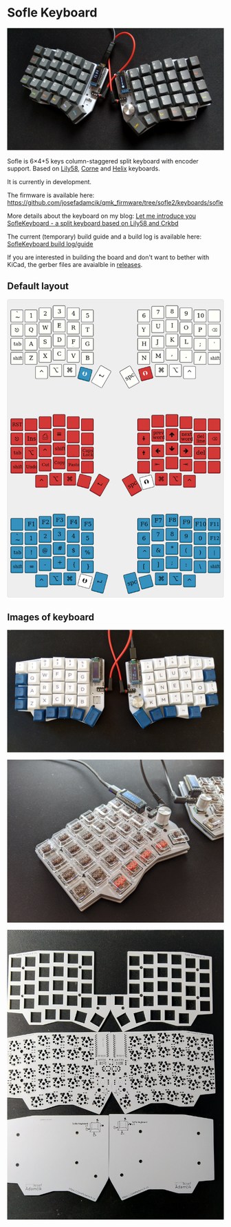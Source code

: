 # Sofle Keyboard

![SofleKeyboard](../Images/IMG_20200126_114622.jpg)

Sofle is 6×4+5 keys column-staggered split keyboard with encoder support. Based on [Lily58](https://github.com/kata0510/Lily58), [Corne](https://github.com/foostan/crkbd) and [Helix](https://github.com/MakotoKurauchi/helix) keyboards.

It is currently in development.

The firmware is available here: https://github.com/josefadamcik/qmk_firmware/tree/sofle2/keyboards/sofle

More details about the keyboard on my blog: [Let me introduce you SofleKeyboard - a split keyboard based on Lily58 and Crkbd](https://josef-adamcik.cz/electronics/let-me-introduce-you-sofle-keyboard-split-keyboard-based-on-lily58.html)

The current (temporary) build guide and a build log is available here: [SofleKeyboard build log/guide](https://josef-adamcik.cz/electronics/soflekeyboard-build-log-and-build-guide.html)

If you are interested in building the board and don't want to bether with KiCad, the gerber files are avaialble in [releases](https://github.com/josefadamcik/SofleKeyboard/releases).

## Default layout 

![Default layout for SofleKeyboard](../Images/soflekeyboard.png)

## Images of keyboard

![SofleKeyboard](../Images/IMG_20191110_131443.jpg)

![SofleKeyboard Choc](../Images/chocclear.jpg)

![SofleKeyboard PCB](../Images/IMG_20191104_202757.jpg)
